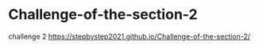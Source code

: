 # Challenge-of-the-section-2
challenge 2
 https://stepbystep2021.github.io/Challenge-of-the-section-2/
